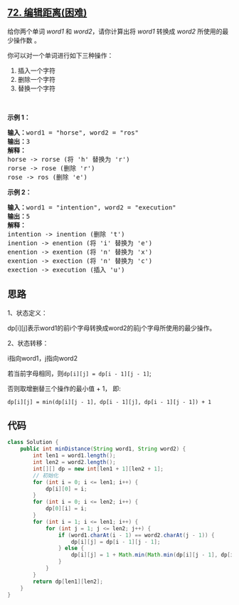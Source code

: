 ## [72. 编辑距离(困难)](https://leetcode-cn.com/problems/edit-distance/)
<div class="notranslate"><p>给你两个单词&nbsp;<em>word1</em> 和&nbsp;<em>word2</em>，请你计算出将&nbsp;<em>word1</em>&nbsp;转换成&nbsp;<em>word2 </em>所使用的最少操作数&nbsp;。</p>

<p>你可以对一个单词进行如下三种操作：</p>

<ol>
	<li>插入一个字符</li>
	<li>删除一个字符</li>
	<li>替换一个字符</li>
</ol>

<p>&nbsp;</p>

<p><strong>示例&nbsp;1：</strong></p>

<pre><strong>输入：</strong>word1 = "horse", word2 = "ros"
<strong>输出：</strong>3
<strong>解释：</strong>
horse -&gt; rorse (将 'h' 替换为 'r')
rorse -&gt; rose (删除 'r')
rose -&gt; ros (删除 'e')
</pre>

<p><strong>示例&nbsp;2：</strong></p>

<pre><strong>输入：</strong>word1 = "intention", word2 = "execution"
<strong>输出：</strong>5
<strong>解释：</strong>
intention -&gt; inention (删除 't')
inention -&gt; enention (将 'i' 替换为 'e')
enention -&gt; exention (将 'n' 替换为 'x')
exention -&gt; exection (将 'n' 替换为 'c')
exection -&gt; execution (插入 'u')
</pre>
</div>

## 思路
1、状态定义：

dp[i][j]表示word1的前i个字母转换成word2的前j个字母所使用的最少操作。

2、状态转移：

i指向word1，j指向word2

若当前字母相同，则`dp[i][j] = dp[i - 1][j - 1]`;

否则取增删替三个操作的最小值 + 1， 即:

`dp[i][j] = min(dp[i][j - 1], dp[i - 1][j], dp[i - 1][j - 1]) + 1`

## 代码
```java
class Solution {
    public int minDistance(String word1, String word2) {
        int len1 = word1.length();
        int len2 = word2.length();
        int[][] dp = new int[len1 + 1][len2 + 1];
        // 初始化
        for (int i = 0; i <= len1; i++) {
            dp[i][0] = i;
        }
        for (int i = 0; i <= len2; i++) {
            dp[0][i] = i;
        }
        for (int i = 1; i <= len1; i++) {
            for (int j = 1; j <= len2; j++) {
                if (word1.charAt(i - 1) == word2.charAt(j - 1)) {
                    dp[i][j] = dp[i - 1][j - 1];
                } else {
                    dp[i][j] = 1 + Math.min(Math.min(dp[i][j - 1], dp[i - 1][j]), dp[i - 1][j - 1]);
                }
            }
        }
        return dp[len1][len2];
    }
}
```
